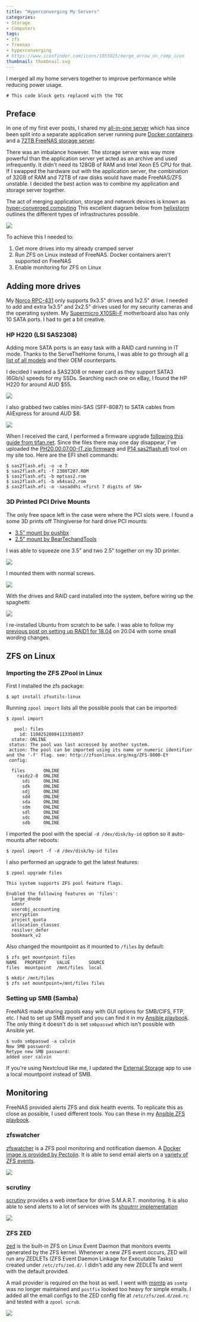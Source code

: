 ```yaml
---
title: "Hyperconverging My Servers"
categories:
- Storage
- Computers
tags:
- zfs
- freenas
- hyperconverging
# https://www.iconfinder.com/icons/1055025/merge_arrow_on_ramp_icon
thumbnail: thumbnail.svg
---
```


I merged all my home servers together to improve performance while reducing power usage.

<!-- more -->

```toc
# This code block gets replaced with the TOC
```

## Preface

In one of my first ever posts, I shared my [all-in-one server](/all-in-one-esxi-server) which has since been split into a separate application server running pure [Docker containers](/migrating-from-vms-to-docker) and a [72TB FreeNAS storage server](/my-72tb-freenas-server).

There was an imbalance however. The storage server was way more powerful than the application server yet acted as an archive and used infrequently. It didn't need its 128GB of RAM and Intel Xeon E5 CPU for that. If I swapped the hardware out with the application server, the combination of 32GB of RAM and 72TB of raw disks would have made FreeNAS/ZFS unstable. I decided the best action was to combine my application and storage server together.

The act of merging application, storage and network devices is known as [hyper-converged computing](https://en.wikipedia.org/wiki/Hyper-converged_infrastructure) This excellent diagram below from [helixstorm](https://www.helixstorm.com/blog/hyperconverged-infrastructure/) outlines the different types of infrastructures possible.

![](hyperconverge-diagram.jpg)

To achieve this I needed to:

1. Get more drives into my already cramped server
2. Run ZFS on Linux instead of FreeNAS. Docker containers aren't supported on FreeNAS
3. Enable monitoring for ZFS on Linux

## Adding more drives

My [Norco RPC-431](http://www.norcotek.com/product/rpc-431/) only supports 9x3.5" drives and 1x2.5" drive. I needed to add and extra 1x3.5" and 2x2.5" drives used for my security cameras and the operating system. My [Supermicro X10SRi-F](https://www.supermicro.com/products/motherboard/xeon/c600/X10SRi-F.cfm) motherboard also has only 10 SATA ports. I had to get a bit creative.

### HP H220 (LSI SAS2308)

Adding more SATA ports is an easy task with a RAID card running in IT mode. Thanks to the ServeTheHome forums, I was able to go through all [a list of all models](https://forums.servethehome.com/index.php?threads/lsi-raid-controller-and-hba-complete-listing-plus-oem-models.599/) and their OEM counterparts.

I decided I wanted a SAS2308 or newer card as they support SATA3 (6Gb/s) speeds for my SSDs. Searching each one on eBay, I found the HP H220 for around AUD $55.

![](hp-h220.png)

I also grabbed two cables mini-SAS (SFF-8087) to SATA cables from AliExpress for around AUD $8.

![](sas-to-sata.png)

When I received the card, I performed a firmware upgrade [following this guide from tifan.net](https://tifan.net/blog/2019/01/28/hp-h220-lsi-2308-9207-8i-stock-firmware-on-dell-r720/). Since the files there may one day disappear, I've uploaded the [PH20.00.07.00-IT.zip firmware](PH20.00.07.00-IT.zip) and [P14 sas2flash.efi](sas2flash.efi) tool on my site too. Here are the EFI shell commands:

```shell-session
$ sas2flash.efi -o -e 7
$ sas2flash.efi -f 2308T207.ROM
$ sas2flash.efi -b mptsas2.rom
$ sas2flash.efi -b x64sas2.rom
$ sas2flash.efi -o -sasaddhi <first 7 digits of SN>
```

### 3D Printed PCI Drive Mounts

The only free space left in the case were where the PCI slots were. I found a some 3D prints off Thingiverse for hard drive PCI mounts:

- [3.5" mount by pushbx](https://www.thingiverse.com/thing:133833)
- [2.5" mount by BearTechandTools](https://www.thingiverse.com/thing:946543)

I was able to squeeze one 3.5" and two 2.5" together on my 3D printer.

![](3d-printed-pci-hdd.png)

I mounted them with normal screws.

![](3d-printed-mounted.png)

With the drives and RAID card installed into the system, before wiring up the spaghetti:

![](3d-printed-installed.png)

I re-installed Ubuntu from scratch to be safe. I was able to follow my [previous post on setting up RAID1 for 18.04](/install-ubuntu-18.04-on-raid1) on 20.04 with some small wording changes.

## ZFS on Linux

### Importing the ZFS ZPool in Linux

First I installed the zfs package:

```shell-session
$ apt install zfsutils-linux
```

Running `zpool import` lists all the possible pools that can be imported:

```shell-session
$ zpool import

   pool: files
     id: 11082528084113358057
  state: ONLINE
 status: The pool was last accessed by another system.
 action: The pool can be imported using its name or numeric identifier and the '-f' flag. see: http://zfsonlinux.org/msg/ZFS-8000-EY
 config:

  files       ONLINE
    raidz2-0  ONLINE
      sdi     ONLINE
      sdk     ONLINE
      sdj     ONLINE
      sdd     ONLINE
      sda     ONLINE
      sdm     ONLINE
      sdl     ONLINE
      sdc     ONLINE
      sdb     ONLINE
```

I imported the pool with the special `-d /dev/disk/by-id` option so it auto-mounts after reboots:

```shell-session
$ zpool import -f -d /dev/disk/by-id files
```

I also performed an upgrade to get the latest features:

```shell-session
$ zpool upgrade files

This system supports ZFS pool feature flags.

Enabled the following features on 'files':
  large_dnode
  edonr
  userobj_accounting
  encryption
  project_quota
  allocation_classes
  resilver_defer
  bookmark_v2
```

Also changed the mountpoint as it mounted to `/files` by default:

```shell-session
$ zfs get mountpoint files
NAME   PROPERTY    VALUE       SOURCE
files  mountpoint  /mnt/files  local

$ mkdir /mnt/files
$ zfs set mountpoint=/mnt/files files
```

### Setting up SMB (Samba)

FreeNAS made sharing zpools easy with GUI options for SMB/CIFS, FTP, etc. I had to set up SMB myself and you can find it in my [Ansible playbook](https://github.com/calvinbui/ansible-monorepo/commit/01ba996ef0777ae61fbc4a725538ff62f6dc8481). The only thing it doesn't do is set `smbpasswd` which isn't possible with Ansible yet.

```shell-session
$ sudo smbpasswd -a calvin
New SMB password:
Retype new SMB password:
added user calvin
```

If you're using Nextcloud like me, I updated the [External Storage](https://docs.nextcloud.com/server/latest/admin_manual/configuration_files/external_storage_configuration_gui.html) app to use a local mountpoint instead of SMB.

## Monitoring

FreeNAS provided alerts ZFS and disk health events. To replicate this as close as possible, I used different tools. You can these in my [Ansible ZFS playbook](https://github.com/calvinbui/ansible-monorepo/commit/4c99e906e805824929a198e5bb87b34ffbb0fd2d).

### zfswatcher

[zfswatcher](https://github.com/rouben/zfswatcher) is a ZFS pool monitoring and notification daemon. A [Docker image is provided by Pectojin](https://github.com/Pectojin/docker-zfswatcher). It is able to send email alerts on a [variety of ZFS events](https://github.com/damicon/zfswatcher/blob/master/etc/zfswatcher.conf#L54).

![](zfswatcher.png)

### scrutiny

[scrutiny](https://github.com/AnalogJ/scrutiny) provides a web interface for drive S.M.A.R.T. monitoring. It is also able to send alerts to a lot of services with its [shoutrrr implementation](https://containrrr.dev/shoutrrr/services/overview/)

![](scrutiny.png)

### ZFS ZED

[zed](https://zfsonlinux.org/manpages/0.8.0/man8/zed.8.html) is the built-in ZFS on Linux Event Daemon that monitors events generated by the ZFS kernel. Whenever a new ZFS event occurs, ZED will run any ZEDLETs (ZFS Event Daemon Linkage for Executable Tasks) created under `/etc/zfs/zed.d/`. I didn't add any new ZEDLETs and went with the default provided.

A mail provider is required on the host as well. I went with [msmtp](https://marlam.de/msmtp/) as `ssmtp` was no longer maintained and `postfix` looked too heavy for simple emails. I added all the email configs to the ZED config file at `/etc/zfs/zed.d/zed.rc` and tested with a `zpool scrub`.

![](zfs-zed-email.png)
